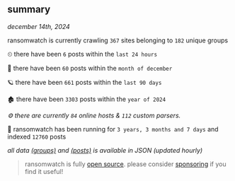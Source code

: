 
## summary
_december 14th, 2024_

ransomwatch is currently crawling `367` sites belonging to `182` unique groups

⏲ there have been `6` posts within the `last 24 hours`

🦈 there have been `60` posts within the `month of december`

🪐 there have been `661` posts within the `last 90 days`

🏚 there have been `3303` posts within the `year of 2024`

_⚙️ there are currently `84` online hosts & `112` custom parsers._

🦕 ransomwatch has been running for `3 years, 3 months and 7 days` and indexed `12760` posts

_all data  [(groups)](http://https://dataleak.hopeless99.top//groups) and [(posts)](http://https://dataleak.hopeless99.top//posts) is available in JSON (updated hourly)_

> ransomwatch is fully [open source](https://github.com/joshhighet/ransomwatch#ransomwatch--). please consider [sponsoring](https://github.com/sponsors/joshhighet) if you find it useful!
